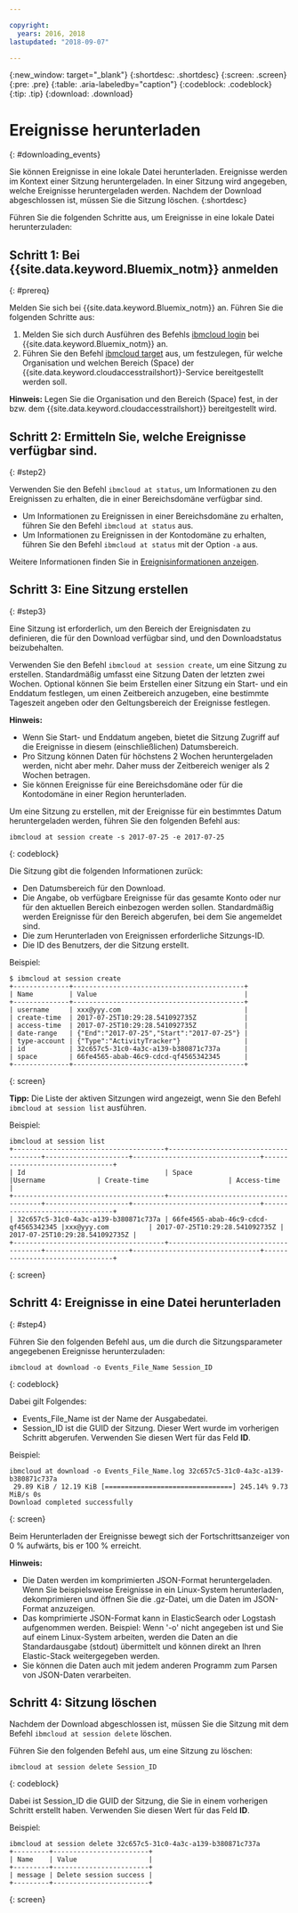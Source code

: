 ```yaml
---

copyright:
  years: 2016, 2018
lastupdated: "2018-09-07"

---
```


{:new_window: target="_blank"}
{:shortdesc: .shortdesc}
{:screen: .screen}
{:pre: .pre}
{:table: .aria-labeledby="caption"}
{:codeblock: .codeblock}
{:tip: .tip}
{:download: .download}


# Ereignisse herunterladen
{: #downloading_events}

Sie können Ereignisse in eine lokale Datei herunterladen. Ereignisse werden im Kontext einer Sitzung heruntergeladen. In einer Sitzung wird angegeben, welche Ereignisse heruntergeladen werden. Nachdem der Download abgeschlossen ist, müssen Sie die Sitzung löschen.
{:shortdesc}

Führen Sie die folgenden Schritte aus, um Ereignisse in eine lokale Datei herunterzuladen:

## Schritt 1: Bei {{site.data.keyword.Bluemix_notm}} anmelden
{: #prereq}

Melden Sie sich bei {{site.data.keyword.Bluemix_notm}} an. Führen Sie die folgenden Schritte aus:

1. Melden Sie sich durch Ausführen des Befehls [ibmcloud login](/docs/cli/reference/ibmcloud/bx_cli.html#ibmcloud_login) bei {{site.data.keyword.Bluemix_notm}} an.
2. Führen Sie den Befehl [ibmcloud target](/docs/cli/reference/ibmcloud/bx_cli.html#ibmcloud_target) aus, um festzulegen, für welche Organisation und welchen Bereich (Space) der {{site.data.keyword.cloudaccesstrailshort}}-Service bereitgestellt werden soll.

**Hinweis:** Legen Sie die Organisation und den Bereich (Space) fest, in der bzw. dem {{site.data.keyword.cloudaccesstrailshort}} bereitgestellt wird.

## Schritt 2: Ermitteln Sie, welche Ereignisse verfügbar sind.
{: #step2}

Verwenden Sie den Befehl `ibmcloud at status`, um Informationen zu den Ereignissen zu erhalten, die in einer Bereichsdomäne verfügbar sind.

* Um Informationen zu Ereignissen in einer Bereichsdomäne zu erhalten, führen Sie den Befehl `ibmcloud at status` aus.
* Um Informationen zu Ereignissen in der Kontodomäne zu erhalten, führen Sie den Befehl `ibmcloud at status` mit der Option `-a` aus.

Weitere Informationen finden Sie in [Ereignisinformationen anzeigen](/docs/services/cloud-activity-tracker/how-to/viewing_event_information.html#viewing_event_status).
  


## Schritt 3: Eine Sitzung erstellen
{: #step3}

Eine Sitzung ist erforderlich, um den Bereich der Ereignisdaten zu definieren, die für den Download verfügbar sind, und den Downloadstatus beizubehalten. 

Verwenden Sie den Befehl `ibmcloud at session create`, um eine Sitzung zu erstellen. Standardmäßig umfasst eine Sitzung Daten der letzten zwei Wochen. Optional können Sie beim Erstellen einer Sitzung ein Start- und ein Enddatum festlegen, um einen Zeitbereich anzugeben, eine bestimmte Tageszeit angeben oder den Geltungsbereich der Ereignisse festlegen. 

**Hinweis:** 

* Wenn Sie Start- und Enddatum angeben, bietet die Sitzung Zugriff auf die Ereignisse in diesem (einschließlichen) Datumsbereich. 
* Pro Sitzung können Daten für höchstens 2 Wochen heruntergeladen werden, nicht aber mehr. Daher muss der Zeitbereich weniger als 2 Wochen betragen.
* Sie können Ereignisse für eine Bereichsdomäne oder für die Kontodomäne in einer Region herunterladen.

Um eine Sitzung zu erstellen, mit der Ereignisse für ein bestimmtes Datum heruntergeladen werden, führen Sie den folgenden Befehl aus:

```
ibmcloud at session create -s 2017-07-25 -e 2017-07-25
```
{: codeblock}

Die Sitzung gibt die folgenden Informationen zurück:

* Den Datumsbereich für den Download.
* Die Angabe, ob verfügbare Ereignisse für das gesamte Konto oder nur für den aktuellen Bereich einbezogen werden sollen. Standardmäßig werden Ereignisse für den Bereich abgerufen, bei dem Sie angemeldet sind.
* Die zum Herunterladen von Ereignissen erforderliche Sitzungs-ID.
* Die ID des Benutzers, der die Sitzung erstellt.

Beispiel:

```
$ ibmcloud at session create 
+--------------+-------------------------------------------+
| Name         | Value                                     |
+--------------+-------------------------------------------+
| username     | xxx@yyy.com                               |
| create-time  | 2017-07-25T10:29:28.541092735Z            |
| access-time  | 2017-07-25T10:29:28.541092735Z            |
| date-range   | {"End":"2017-07-25","Start":"2017-07-25"} |
| type-account | {"Type":"ActivityTracker"}                |
| id           | 32c657c5-31c0-4a3c-a139-b380871c737a      |
| space        | 66fe4565-abab-46c9-cdcd-qf4565342345      |
+--------------+-------------------------------------------+
```
{: screen}

**Tipp:** Die Liste der aktiven Sitzungen wird angezeigt, wenn Sie den Befehl `ibmcloud at session list` ausführen.

Beispiel:

```
ibmcloud at session list
+--------------------------------------+--------------------------------------+---------------------+--------------------------------+--------------------------------+
| Id                                   | Space                                |Username             | Create-time                    | Access-time                    |
+--------------------------------------+--------------------------------------+---------------------+--------------------------------+--------------------------------+
| 32c657c5-31c0-4a3c-a139-b380871c737a | 66fe4565-abab-46c9-cdcd-qf4565342345 |xxx@yyy.com          | 2017-07-25T10:29:28.541092735Z | 2017-07-25T10:29:28.541092735Z |
+--------------------------------------+--------------------------------------+---------------------+--------------------------------+--------------------------------+
```
{: screen} 


## Schritt 4: Ereignisse in eine Datei herunterladen
{: #step4}

Führen Sie den folgenden Befehl aus, um die durch die Sitzungsparameter angegebenen Ereignisse herunterzuladen:

```
ibmcloud at download -o Events_File_Name Session_ID
```
{: codeblock}

Dabei gilt Folgendes:

* Events_File_Name ist der Name der Ausgabedatei.
* Session_ID ist die GUID der Sitzung. Dieser Wert wurde im vorherigen Schritt abgerufen. Verwenden Sie diesen Wert für das Feld **ID**.

Beispiel:

```
ibmcloud at download -o Events_File_Name.log 32c657c5-31c0-4a3c-a139-b380871c737a
 29.89 KiB / 12.19 KiB [================================] 245.14% 9.73 MiB/s 0s
Download completed successfully
```
{: screen}

Beim Herunterladen der Ereignisse bewegt sich der Fortschrittsanzeiger von 0 % aufwärts, bis er 100 % erreicht.

**Hinweis:** 

* Die Daten werden im komprimierten JSON-Format heruntergeladen. Wenn Sie beispielsweise Ereignisse in ein Linux-System herunterladen, dekomprimieren und öffnen Sie die .gz-Datei, um die Daten im JSON-Format anzuzeigen. 
* Das komprimierte JSON-Format kann in ElasticSearch oder Logstash aufgenommen werden. Beispiel: Wenn '-o' nicht angegeben ist und Sie auf einem Linux-System arbeiten, werden die Daten an die Standardausgabe (stdout) übermittelt und können direkt an Ihren Elastic-Stack weitergegeben werden.
* Sie können die Daten auch mit jedem anderen Programm zum Parsen von JSON-Daten verarbeiten. 

## Schritt 4: Sitzung löschen

Nachdem der Download abgeschlossen ist, müssen Sie die Sitzung mit dem Befehl `ibmcloud at session delete` löschen. 

Führen Sie den folgenden Befehl aus, um eine Sitzung zu löschen:

```
ibmcloud at session delete Session_ID
```
{: codeblock}

Dabei ist Session_ID die GUID der Sitzung, die Sie in einem vorherigen Schritt erstellt haben. Verwenden Sie diesen Wert für das Feld **ID**.

Beispiel:

```
ibmcloud at session delete 32c657c5-31c0-4a3c-a139-b380871c737a
+---------+------------------------+
| Name    | Value                  |
+---------+------------------------+
| message | Delete session success |
+---------+------------------------+
```
{: screen}




